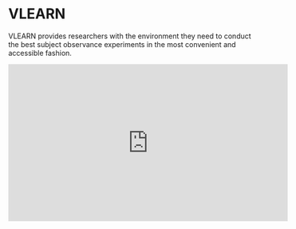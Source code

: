 # VLEARN
VLEARN provides researchers with the environment they need to conduct the best subject observance experiments in the most convenient and accessible fashion.


<iframe width="560" height="315" src="https://www.youtube.com/embed/khWjczyNpqQ" title="YouTube video player" frameborder="0" allow="accelerometer; autoplay; clipboard-write; encrypted-media; gyroscope; picture-in-picture" allowfullscreen></iframe>

